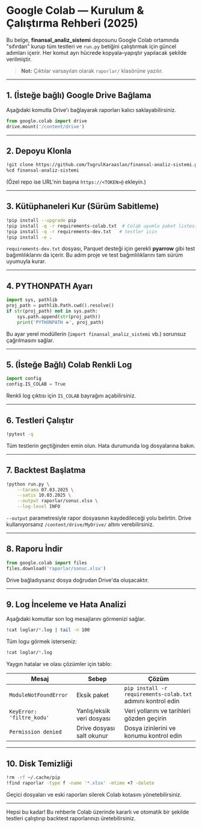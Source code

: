 # Google Colab — Kurulum & Çalıştırma Rehberi (2025)

Bu belge, **finansal_analiz_sistemi** deposunu Google Colab ortamında
"sıfırdan" kurup tüm testleri ve `run.py` betiğini çalıştırmak için güncel
adımları içerir. Her komut ayrı hücrede kopyala–yapıştır yapılacak şekilde
verilmiştir.

> **Not:** Çıktılar varsayılan olarak `raporlar/` klasörüne yazılır.

---

## 1. (İsteğe bağlı) Google Drive Bağlama
Aşağıdaki komutla Drive'ı bağlayarak raporları kalıcı saklayabilirsiniz.
```python
from google.colab import drive
drive.mount('/content/drive')
```

---

## 2. Depoyu Klonla
```bash
!git clone https://github.com/TugrulKaraaslan/finansal-analiz-sistemi.git
%cd finansal-analiz-sistemi
```
(Özel repo ise URL'nin başına `https://<TOKEN>@` ekleyin.)

---

## 3. Kütüphaneleri Kur (Sürüm Sabitleme)
```bash
!pip install --upgrade pip
!pip install -q -r requirements-colab.txt  # Colab uyumlu paket listesi
!pip install -q -r requirements-dev.txt   # testler icin
!pip install -e .
```
`requirements-dev.txt` dosyası, Parquet desteği için gerekli **pyarrow** gibi test
bağımlılıklarını da içerir. Bu adım proje ve test bağımlılıklarını tam sürüm
uyumuyla kurar.

---

## 4. PYTHONPATH Ayarı
```python
import sys, pathlib
proj_path = pathlib.Path.cwd().resolve()
if str(proj_path) not in sys.path:
    sys.path.append(str(proj_path))
    print('PYTHONPATH ➕', proj_path)
```
Bu ayar yerel modüllerin (`import finansal_analiz_sistemi` vb.) sorunsuz
çağrılmasını sağlar.

---

## 5. (İsteğe Bağlı) Colab Renkli Log
```python
import config
config.IS_COLAB = True
```
Renkli log çıktısı için `IS_COLAB` bayrağını açabilirsiniz.

---

## 6. Testleri Çalıştır
```bash
!pytest -q
```
Tüm testlerin geçtiğinden emin olun. Hata durumunda log dosyalarına bakın.

---

## 7. Backtest Başlatma
```bash
!python run.py \
    --tarama 07.03.2025 \
    --satis 10.03.2025 \
    --output raporlar/sonuc.xlsx \
    --log-level INFO
```
`--output` parametresiyle rapor dosyasının kaydedileceği yolu belirtin.
Drive kullanıyorsanız `/content/drive/MyDrive/` altını verebilirsiniz.

---

## 8. Raporu İndir
```python
from google.colab import files
files.download('raporlar/sonuc.xlsx')
```
Drive bağladıysanız dosya doğrudan Drive'da oluşacaktır.

---

## 9. Log İnceleme ve Hata Analizi
Aşağıdaki komutlar son log mesajlarını görmenizi sağlar.
```bash
!cat loglar/*.log | tail -n 100
```
Tüm logu görmek isterseniz:
```bash
!cat loglar/*.log
```
Yaygın hatalar ve olası çözümler için tablo:

| Mesaj | Sebep | Çözüm |
|-------|-------|-------|
| `ModuleNotFoundError` | Eksik paket | `pip install -r requirements-colab.txt` adımını kontrol edin |
| `KeyError: 'filtre_kodu'` | Yanlış/eksik veri dosyası | Veri yollarını ve tarihleri gözden geçirin |
| `Permission denied` | Drive dosyası salt okunur | Dosya izinlerini ve konumu kontrol edin |

---

## 10. Disk Temizliği
```bash
!rm -rf ~/.cache/pip
!find raporlar -type f -name '*.xlsx' -mtime +7 -delete
```
Geçici dosyaları ve eski raporları silerek Colab kotasını yönetebilirsiniz.

---

Hepsi bu kadar! Bu rehberle Colab üzerinde kararlı ve otomatik bir şekilde
testleri çalıştırıp backtest raporlarınızı üretebilirsiniz.

